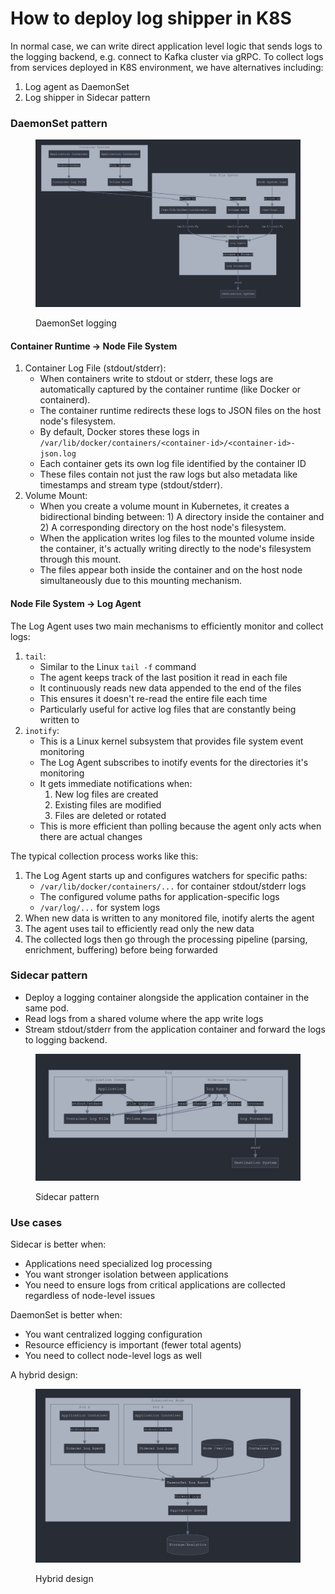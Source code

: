 # How to deploy log shipper in K8S

In normal case, we can write direct application level logic that sends logs to the logging backend, e.g. connect to Kafka cluster via gRPC. To collect logs from services deployed in K8S environment, we have alternatives including:

1. Log agent as DaemonSet
2. Log shipper in Sidecar pattern

### DaemonSet pattern

<figure><img src="../.gitbook/assets/image (1) (1).png" alt=""><figcaption><p>DaemonSet logging</p></figcaption></figure>

#### Container Runtime -> Node File System

1. Container Log File (stdout/stderr):
   * When containers write to stdout or stderr, these logs are automatically captured by the container runtime (like Docker or containerd).
   * The container runtime redirects these logs to JSON files on the host node's filesystem.
   * By default, Docker stores these logs in `/var/lib/docker/containers/<container-id>/<container-id>-json.log`
   * Each container gets its own log file identified by the container ID
   * These files contain not just the raw logs but also metadata like timestamps and stream type (stdout/stderr).
2. Volume Mount:
   * When you create a volume mount in Kubernetes, it creates a bidirectional binding between: 1) A directory inside the container and 2) A corresponding directory on the host node's filesystem.
   * When the application writes log files to the mounted volume inside the container, it's actually writing directly to the node's filesystem through this mount.
   * The files appear both inside the container and on the host node simultaneously due to this mounting mechanism.

#### Node File System -> Log Agent

The Log Agent uses two main mechanisms to efficiently monitor and collect logs:

1. `tail`:
   * Similar to the Linux `tail -f` command
   * The agent keeps track of the last position it read in each file
   * It continuously reads new data appended to the end of the files
   * This ensures it doesn't re-read the entire file each time
   * Particularly useful for active log files that are constantly being written to
2. `inotify`:
   * This is a Linux kernel subsystem that provides file system event monitoring
   * The Log Agent subscribes to inotify events for the directories it's monitoring
   * It gets immediate notifications when:
     1. New log files are created
     2. Existing files are modified
     3. Files are deleted or rotated
   * This is more efficient than polling because the agent only acts when there are actual changes

The typical collection process works like this:

1. The Log Agent starts up and configures watchers for specific paths:
   * `/var/lib/docker/containers/...` for container stdout/stderr logs
   * The configured volume paths for application-specific logs
   * `/var/log/...` for system logs
2. When new data is written to any monitored file, inotify alerts the agent
3. The agent uses tail to efficiently read only the new data
4. The collected logs then go through the processing pipeline (parsing, enrichment, buffering) before being forwarded

### Sidecar pattern

* Deploy a logging container alongside the application container in the same pod.
* Read logs from a shared volume where the app write logs
* Stream stdout/stderr from the application container and forward the logs to logging backend.

<figure><img src="../.gitbook/assets/image (2).png" alt=""><figcaption><p>Sidecar pattern</p></figcaption></figure>

### Use cases

Sidecar is better when:

* Applications need specialized log processing
* You want stronger isolation between applications
* You need to ensure logs from critical applications are collected regardless of node-level issues

DaemonSet is better when:

* You want centralized logging configuration
* Resource efficiency is important (fewer total agents)
* You need to collect node-level logs as well

A hybrid design:

<figure><img src="../.gitbook/assets/image.png" alt=""><figcaption><p>Hybrid design</p></figcaption></figure>
